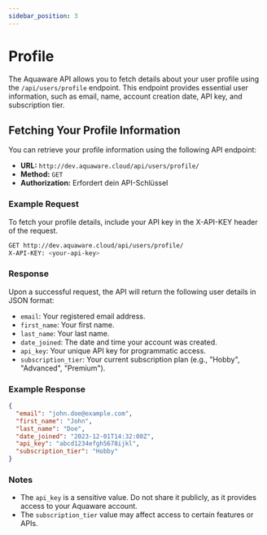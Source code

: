 ```yaml
---
sidebar_position: 3
---
```


# Profile

The Aquaware API allows you to fetch details about your user profile using the `/api/users/profile` endpoint. This endpoint provides essential user information, such as email, name, account creation date, API key, and subscription tier.

## Fetching Your Profile Information

You can retrieve your profile information using the following API endpoint:

- **URL:** `http://dev.aquaware.cloud/api/users/profile/`
- **Method:** `GET`
- **Authorization:** Erfordert dein API-Schlüssel

### Example Request

To fetch your profile details, include your API key in the X-API-KEY header of the request.

```bash
GET http://dev.aquaware.cloud/api/users/profile/
X-API-KEY: <your-api-key>
```

### Response

Upon a successful request, the API will return the following user details in JSON format:

- `email`: Your registered email address.
- `first_name`: Your first name.
- `last_name`: Your last name.
- `date_joined`: The date and time your account was created.
- `api_key`: Your unique API key for programmatic access.
- `subscription_tier`: Your current subscription plan (e.g., "Hobby", "Advanced", "Premium").

### Example Response

```json
{
  "email": "john.doe@example.com",
  "first_name": "John",
  "last_name": "Doe",
  "date_joined": "2023-12-01T14:32:00Z",
  "api_key": "abcd1234efgh5678ijkl",
  "subscription_tier": "Hobby"
}
```

### Notes

- The `api_key` is a sensitive value. Do not share it publicly, as it provides access to your Aquaware account.
- The `subscription_tier` value may affect access to certain features or APIs.
